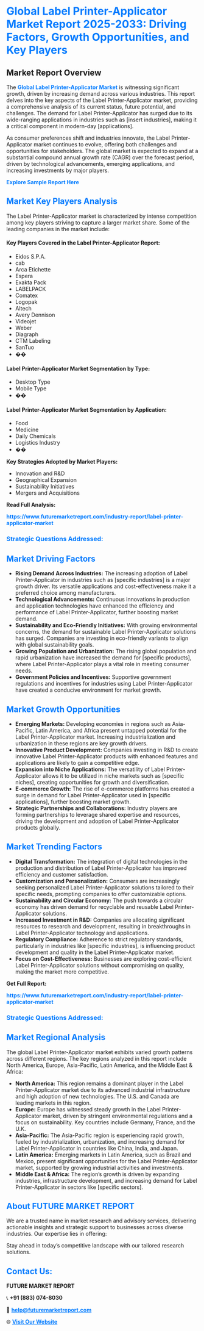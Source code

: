 <h1 style="color: #007BFF;">Global Label Printer-Applicator Market Report 2025-2033: Driving Factors, Growth Opportunities, and Key Players</h1>

<section id="overview">
<h2>Market Report Overview</h2>
<p>The <a href="https://www.futuremarketreport.com/industry-report/label-printer-applicator-market" style="color: #007BFF; text-decoration: none;"><strong>Global Label Printer-Applicator Market</strong></a> is witnessing significant growth, driven by increasing demand across various industries. This report delves into the key aspects of the Label Printer-Applicator market, providing a comprehensive analysis of its current status, future potential, and challenges. The demand for Label Printer-Applicator has surged due to its wide-ranging applications in industries such as [insert industries], making it a critical component in modern-day [applications].</p>
<p>As consumer preferences shift and industries innovate, the Label Printer-Applicator market continues to evolve, offering both challenges and opportunities for stakeholders. The global market is expected to expand at a substantial compound annual growth rate (CAGR) over the forecast period, driven by technological advancements, emerging applications, and increasing investments by major players.</p>
</section>

<section id="overview">
<p><a href="https://www.futuremarketreport.com/request-sample/reportId=118707" style="color: #007BFF; text-decoration: none;"><strong>Explore Sample Report Here</strong></a></p>
</section>

<section id="key-players">
<h2 style="color: #007BFF;">Market Key Players Analysis</h2>
<p>The Label Printer-Applicator market is characterized by intense competition among key players striving to capture a larger market share. Some of the leading companies in the market include:</p>
<h4>Key Players Covered in the Label Printer-Applicator Report:</h4>
<ul><li>Eidos S.P.A.</li><li>cab</li><li>Arca Etichette</li><li>Espera</li><li>Exakta Pack</li><li>LABELPACK</li><li>Comatex</li><li>Logopak</li><li>Altech</li><li>Avery Dennison</li><li>Videojet</li><li>Weber</li><li>Diagraph</li><li>CTM Labeling</li><li>SanTuo</li><li>��</li></ul>
<h4>Label Printer-Applicator Market Segmentation by Type:</h4>
<ul><li>Desktop Type</li><li>Mobile Type</li><li>��</li></ul>

<h4>Label Printer-Applicator Market Segmentation by Application:</h4>
<ul><li>Food</li><li>Medicine</li><li>Daily Chemicals</li><li>Logistics Industry</li><li>��</li></ul>
<p><strong>Key Strategies Adopted by Market Players:</strong></p>
<ul>
<li>Innovation and R&D</li>
<li>Geographical Expansion</li>
<li>Sustainability Initiatives</li>
<li>Mergers and Acquisitions</li>
</ul>
</section>

<section>
<p><strong>Read Full Analysis: </strong></p><a href="https://www.futuremarketreport.com/industry-report/label-printer-applicator-market" style="color: #007BFF; text-decoration: none;"><strong>https://www.futuremarketreport.com/industry-report/label-printer-applicator-market</strong></a>
<h3 style="color: #007BFF;">Strategic Questions Addressed:</h3>
</section>

<section id="driving-factors">
<h2 style="color: #007BFF;">Market Driving Factors</h2>
<ul>
<li><strong>Rising Demand Across Industries:</strong> The increasing adoption of Label Printer-Applicator in industries such as [specific industries] is a major growth driver. Its versatile applications and cost-effectiveness make it a preferred choice among manufacturers.</li>
<li><strong>Technological Advancements:</strong> Continuous innovations in production and application technologies have enhanced the efficiency and performance of Label Printer-Applicator, further boosting market demand.</li>
<li><strong>Sustainability and Eco-Friendly Initiatives:</strong> With growing environmental concerns, the demand for sustainable Label Printer-Applicator solutions has surged. Companies are investing in eco-friendly variants to align with global sustainability goals.</li>
<li><strong>Growing Population and Urbanization:</strong> The rising global population and rapid urbanization have increased the demand for [specific products], where Label Printer-Applicator plays a vital role in meeting consumer needs.</li>
<li><strong>Government Policies and Incentives:</strong> Supportive government regulations and incentives for industries using Label Printer-Applicator have created a conducive environment for market growth.</li>
</ul>
</section>

<section id="growth-opportunities">
<h2 style="color: #007BFF;">Market Growth Opportunities</h2>
<ul>
<li><strong>Emerging Markets:</strong> Developing economies in regions such as Asia-Pacific, Latin America, and Africa present untapped potential for the Label Printer-Applicator market. Increasing industrialization and urbanization in these regions are key growth drivers.</li>
<li><strong>Innovative Product Development:</strong> Companies investing in R&D to create innovative Label Printer-Applicator products with enhanced features and applications are likely to gain a competitive edge.</li>
<li><strong>Expansion into Niche Applications:</strong> The versatility of Label Printer-Applicator allows it to be utilized in niche markets such as [specific niches], creating opportunities for growth and diversification.</li>
<li><strong>E-commerce Growth:</strong> The rise of e-commerce platforms has created a surge in demand for Label Printer-Applicator used in [specific applications], further boosting market growth.</li>
<li><strong>Strategic Partnerships and Collaborations:</strong> Industry players are forming partnerships to leverage shared expertise and resources, driving the development and adoption of Label Printer-Applicator products globally.</li>
</ul>
</section>

<section id="trending-factors">
<h2 style="color: #007BFF;">Market Trending Factors</h2>
<ul>
<li><strong>Digital Transformation:</strong> The integration of digital technologies in the production and distribution of Label Printer-Applicator has improved efficiency and customer satisfaction.</li>
<li><strong>Customization and Personalization:</strong> Consumers are increasingly seeking personalized Label Printer-Applicator solutions tailored to their specific needs, prompting companies to offer customizable options.</li>
<li><strong>Sustainability and Circular Economy:</strong> The push towards a circular economy has driven demand for recyclable and reusable Label Printer-Applicator solutions.</li>
<li><strong>Increased Investment in R&D:</strong> Companies are allocating significant resources to research and development, resulting in breakthroughs in Label Printer-Applicator technology and applications.</li>
<li><strong>Regulatory Compliance:</strong> Adherence to strict regulatory standards, particularly in industries like [specific industries], is influencing product development and quality in the Label Printer-Applicator market.</li>
<li><strong>Focus on Cost-Effectiveness:</strong> Businesses are exploring cost-efficient Label Printer-Applicator solutions without compromising on quality, making the market more competitive.</li>
</ul>
</section>

<section>
<p><strong>Get Full Report: </strong></p><a href="https://www.futuremarketreport.com/industry-report/label-printer-applicator-market" style="color: #007BFF; text-decoration: none;"><strong>https://www.futuremarketreport.com/industry-report/label-printer-applicator-market</strong></a>
<h3 style="color: #007BFF;">Strategic Questions Addressed:</h3>
</section>


<section id="regional-analysis">
<h2 style="color: #007BFF;">Market Regional Analysis</h2>
<p>The global Label Printer-Applicator market exhibits varied growth patterns across different regions. The key regions analyzed in this report include North America, Europe, Asia-Pacific, Latin America, and the Middle East & Africa:</p>
<ul>
<li><strong>North America:</strong> This region remains a dominant player in the Label Printer-Applicator market due to its advanced industrial infrastructure and high adoption of new technologies. The U.S. and Canada are leading markets in this region.</li>
<li><strong>Europe:</strong> Europe has witnessed steady growth in the Label Printer-Applicator market, driven by stringent environmental regulations and a focus on sustainability. Key countries include Germany, France, and the U.K.</li>
<li><strong>Asia-Pacific:</strong> The Asia-Pacific region is experiencing rapid growth, fueled by industrialization, urbanization, and increasing demand for Label Printer-Applicator in countries like China, India, and Japan.</li>
<li><strong>Latin America:</strong> Emerging markets in Latin America, such as Brazil and Mexico, present significant opportunities for the Label Printer-Applicator market, supported by growing industrial activities and investments.</li>
<li><strong>Middle East & Africa:</strong> The region’s growth is driven by expanding industries, infrastructure development, and increasing demand for Label Printer-Applicator in sectors like [specific sectors].</li>
</ul>
</section>

<footer>
<h2 style="color: #007BFF;">About FUTURE MARKET REPORT</h2>
<p>We are a trusted name in market research and advisory services, delivering actionable insights and strategic support to businesses across diverse industries. Our expertise lies in offering:</p>

<p>Stay ahead in today’s competitive landscape with our tailored research solutions.</p>

<h2 style="color: #007BFF;">Contact Us:</h2>
<p><strong>FUTURE MARKET REPORT</strong></p>
<p>📞 <strong>+91 (883) 074-8030</strong></p>
<p>📧 <strong><a href="mailto:help@futuremarketreport.com" style="color: #007BFF;">help@futuremarketreport.com</a></strong></p>
<p>🌐 <strong><a href="https://www.futuremarketreport.com/" style="color: #007BFF;">Visit Our Website</a></strong></p>
</footer>